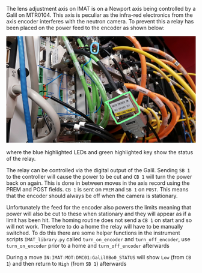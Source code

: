 The lens adjustment axis on IMAT is on a Newport axis being controlled by a Galil on MTR0104. This axis is peculiar as the infra-red electronics from the axis encoder interferes with the neutron camera. To prevent this a relay has been placed on the power feed to the encoder as shown below:

![](motors/IMAT_relay.jpg)

where the blue highlighted LEDs and green highlighted key show the status of the relay.

The relay can be controlled via the digital output of the Galil. Sending `SB 1` to the controller will cause the power to be cut and `CB 1` will turn the power back on again. This is done in between moves in the axis record using the PREM and POST fields. `CB 1` is sent on `PREM` and `SB 1` on `POST`. This means that the encoder should always be off when the camera is stationary.

Unfortunately the feed for the encoder also powers the limits meaning that power will also be cut to these when stationary and they will appear as if a limit has been hit. The homing routine does not send a `CB 1` on start and so will not work. Therefore to do a home the relay will have to be manually switched. To do this there are some helper functions in the instrument scripts `IMAT_library.py` called `turn_on_encoder` and `turn_off_encoder`, use `turn_on_encoder` prior to a home and `turn_off_encoder` afterwards

During a move `IN:IMAT:MOT:DMC01:Galil0Bo0_STATUS` will show `Low` (from `CB 1`) and then return to `High` (from `SB 1`) afterwards